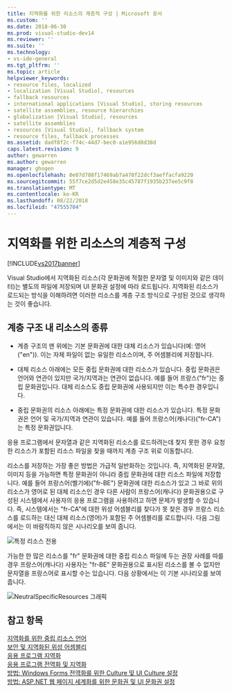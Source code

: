 ```yaml
---
title: 지역화를 위한 리소스의 계층적 구성 | Microsoft 문서
ms.custom: ''
ms.date: 2018-06-30
ms.prod: visual-studio-dev14
ms.reviewer: ''
ms.suite: ''
ms.technology:
- vs-ide-general
ms.tgt_pltfrm: ''
ms.topic: article
helpviewer_keywords:
- resource files, localized
- localization [Visual Studio], resources
- fallback resources
- international applications [Visual Studio], storing resources
- satellite assemblies, resource hierarchies
- globalization [Visual Studio], resources
- satellite assemblies
- resources [Visual Studio], fallback system
- resource files, fallback processes
ms.assetid: dadf8f2c-f74c-44d7-bec0-a1e956d8d38d
caps.latest.revision: 9
author: gewarren
ms.author: gewarren
manager: ghogen
ms.openlocfilehash: 0e07d788f17469ab7a478f22dcf3aeffacfa9220
ms.sourcegitcommit: 55f7ce2d5d2e458e35c45787f1935b237ee5c9f8
ms.translationtype: MT
ms.contentlocale: ko-KR
ms.lasthandoff: 08/22/2018
ms.locfileid: "47555704"
---
```

# <a name="hierarchical-organization-of-resources-for-localization"></a>지역화를 위한 리소스의 계층적 구성
[!INCLUDE[vs2017banner](../includes/vs2017banner.md)]

Visual Studio에서 지역화된 리소스(각 문화권에 적절한 문자열 및 이미지와 같은 데이터)는 별도의 파일에 저장되며 UI 문화권 설정에 따라 로드됩니다. 지역화된 리소스가 로드되는 방식을 이해하려면 이러한 리소스를 계층 구조 방식으로 구성된 것으로 생각하는 것이 좋습니다.  
  
## <a name="kinds-of-resources-in-the-hierarchy"></a>계층 구조 내 리소스의 종류  
  
-   계층 구조의 맨 위에는 기본 문화권에 대한 대체 리소스가 있습니다(예: 영어("en")). 이는 자체 파일이 없는 유일한 리소스이며, 주 어셈블리에 저장됩니다.  
  
-   대체 리소스 아래에는 모든 중립 문화권에 대한 리소스가 있습니다. 중립 문화권은 언어와 연관이 있지만 국가/지역과는 연관이 없습니다. 예를 들어 프랑스("fr")는 중립 문화권입니다. 대체 리소스도 중립 문화권에 사용되지만 이는 특수한 경우입니다.  
  
-   중립 문화권의 리소스 아래에는 특정 문화권에 대한 리소스가 있습니다. 특정 문화권은 언어 및 국가/지역과 연관이 있습니다. 예를 들어 프랑스어(캐나다)("fr-CA")는 특정 문화권입니다.  
  
 응용 프로그램에서 문자열과 같은 지역화된 리소스를 로드하려는데 찾지 못한 경우 요청한 리소스가 포함된 리소스 파일을 찾을 때까지 계층 구조 위로 이동합니다.  
  
 리소스를 저장하는 가장 좋은 방법은 가급적 일반화하는 것입니다. 즉, 지역화된 문자열, 이미지 등을 가능하면 특정 문화권이 아니라 중립 문화권에 대한 리소스 파일에 저장합니다. 예를 들어 프랑스어(벨기에)("fr-BE") 문화권에 대한 리소스가 있고 그 바로 위의 리소스가 영어로 된 대체 리소스인 경우 다른 사람이 프랑스어(캐나다) 문화권용으로 구성된 시스템에서 사용자의 응용 프로그램을 사용하려고 하면 문제가 발생할 수 있습니다. 즉, 시스템에서는 "fr-CA"에 대한 위성 어셈블리를 찾다가 못 찾은 경우 프랑스 리소스를 로드하는 대신 대체 리소스(영어)가 포함된 주 어셈블리를 로드합니다. 다음 그림에서는 이 바람직하지 않은 시나리오를 보여 줍니다.  
  
 ![특정 리소스 전용](../ide/media/vbspecificresourcesonly.gif "vbSpecificResourcesOnly")  
  
 가능한 한 많은 리소스를 "fr" 문화권에 대한 중립 리소스 파일에 두는 권장 사례를 따를 경우 프랑스어(캐나다) 사용자는 "fr-BE" 문화권용으로 표시된 리소스를 볼 수 없지만 문자열을 프랑스어로 표시할 수는 있습니다. 다음 상황에서는 이 기본 시나리오를 보여 줍니다.  
  
 ![NeutralSpecificResources 그래픽](../ide/media/vbneutralspecificresources.gif "vbNeutralSpecificResources")  
  
## <a name="see-also"></a>참고 항목  
 [지역화를 위한 중립 리소스 언어](../ide/neutral-resources-languages-for-localization.md)   
 [보안 및 지역화된 위성 어셈블리](../ide/security-and-localized-satellite-assemblies.md)   
 [응용 프로그램 지역화](../ide/localizing-applications.md)   
 [응용 프로그램 전역화 및 지역화](../ide/globalizing-and-localizing-applications.md)   
 [방법: Windows Forms 전역화를 위한 Culture 및 UI Culture 설정](http://msdn.microsoft.com/en-us/694e049f-0b91-474a-9789-d35124f248f0)   
 [방법: ASP.NET 웹 페이지 세계화를 위한 문화권 및 UI 문화권 설정](http://msdn.microsoft.com/library/76091f86-f967-4687-a40f-de87bd8cc9a0)

